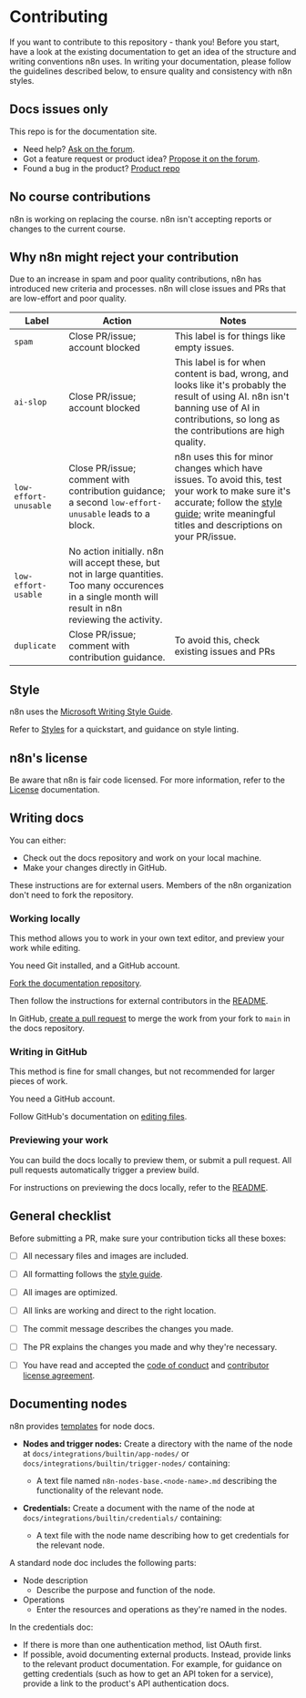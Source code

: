 # Contributing

If you want to contribute to this repository - thank you! Before you start, have a look at the existing documentation to get an idea of the structure and writing conventions n8n uses. In writing your documentation, please follow the guidelines described below, to ensure quality and consistency with n8n styles.

## Docs issues only

This repo is for the documentation site.

- Need help? [Ask on the forum](https://community.n8n.io/c/questions/12).
- Got a feature request or product idea? [Propose it on the forum](https://community.n8n.io/c/feature-requests/5).
- Found a bug in the product? [Product repo](https://github.com/n8n-io/n8n)

## No course contributions

n8n is working on replacing the course. n8n isn't accepting reports or changes to the current course.

## Why n8n might reject your contribution

Due to an increase in spam and poor quality contributions, n8n has introduced new criteria and processes. n8n will close issues and PRs that are low-effort and poor quality.

| Label | Action | Notes |
| ----- | ------ | ----- |
| `spam` | Close PR/issue; account blocked | This label is for things like empty issues. |
| `ai-slop` |	Close PR/issue; account blocked | This label is for when content is bad, wrong, and looks like it's probably the result of using AI. n8n isn't banning use of AI in contributions, so long as the contributions are high quality. |
| `low-effort-unusable` |	Close PR/issue; comment with contribution guidance; a second `low-effort-unusable` leads to a block. | n8n uses this for minor changes which have issues. To avoid this, test your work to make sure it's accurate; follow the [style guide](https://github.com/n8n-io/n8n-docs/wiki/Styles); write meaningful titles and descriptions on your PR/issue. |
| `low-effort-usable` |	No action initially. n8n will accept these, but not in large quantities. Too many occurences in a single month will result in n8n reviewing the activity. |
| `duplicate` |	Close PR/issue; comment with contribution guidance. | To avoid this, check existing issues and PRs |


## Style

n8n uses the [Microsoft Writing Style Guide](https://docs.microsoft.com/en-us/style-guide/welcome/).

Refer to [Styles](https://github.com/n8n-io/n8n-docs/wiki/Styles/) for a quickstart, and guidance on style linting.

## n8n's license

Be aware that n8n is fair code licensed. For more information, refer to the [License](https://docs.n8n.io/reference/license/) documentation.

## Writing docs

You can either:

* Check out the docs repository and work on your local machine.
* Make your changes directly in GitHub.

These instructions are for external users. Members of the n8n organization don't need to fork the repository.

### Working locally

This method allows you to work in your own text editor, and preview your work while editing.

You need Git installed, and a GitHub account.

[Fork the documentation repository](https://docs.github.com/en/get-started/quickstart/fork-a-repo).

Then follow the instructions for external contributors in the [README](https://github.com/n8n-io/n8n-docs?tab=readme-ov-file#steps).

In GitHub, [create a pull request](https://docs.github.com/en/pull-requests/collaborating-with-pull-requests/proposing-changes-to-your-work-with-pull-requests/creating-a-pull-request-from-a-fork) to merge the work from your fork to `main` in the docs repository.

### Writing in GitHub

This method is fine for small changes, but not recommended for larger pieces of work.

You need a GitHub account.

Follow GitHub's documentation on [editing files](https://docs.github.com/en/repositories/working-with-files/managing-files/editing-files).

### Previewing your work

You can build the docs locally to preview them, or submit a pull request. All pull requests automatically trigger a preview build.

For instructions on previewing the docs locally, refer to the [README](https://github.com/n8n-io/n8n-docs/blob/main/README.md).

## General checklist

Before submitting a PR, make sure your contribution ticks all these boxes:

- [ ] All necessary files and images are included.
- [ ] All formatting follows the [style guide](https://github.com/n8n-io/n8n-docs/wiki/Styles).
- [ ] All images are optimized.
- [ ] All links are working and direct to the right location.
- [ ] The commit message describes the changes you made.
- [ ] The PR explains the changes you made and why they're necessary.
- [ ] You have read and accepted the [code of conduct](https://github.com/n8n-io/n8n-docs/blob/master/CODE_OF_CONDUCT.md) and [contributor license agreement](https://github.com/n8n-io/n8n-docs/blob/master/CONTRIBUTOR_LICENSE_AGREEMENT.md).


## Documenting nodes

n8n provides [templates](https://github.com/n8n-io/n8n-docs/tree/main/document-templates) for node docs.

* **Nodes and trigger nodes:** Create a directory with the name of the node at `docs/integrations/builtin/app-nodes/` or `docs/integrations/builtin/trigger-nodes/` containing:

  - A text file named `n8n-nodes-base.<node-name>.md` describing the functionality of the relevant node.

* **Credentials:** Create a document with the name of the node at `docs/integrations/builtin/credentials/` containing:
  - A text file with the node name describing how to get credentials for the relevant node.

A standard node doc includes the following parts:

* Node description
  - Describe the purpose and function of the node.
* Operations
  - Enter the resources and operations as they're named in the nodes.

In the credentials doc:

* If there is more than one authentication method, list OAuth first.
* If possible, avoid documenting external products. Instead, provide links to the relevant product documentation. For example, for guidance on getting credentials (such as how to get an API token for a service), provide a link to the product's API authentication docs. 
